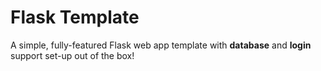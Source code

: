 # Flask Template

A simple, fully-featured Flask web app template with **database** and **login** support set-up out of the box!
